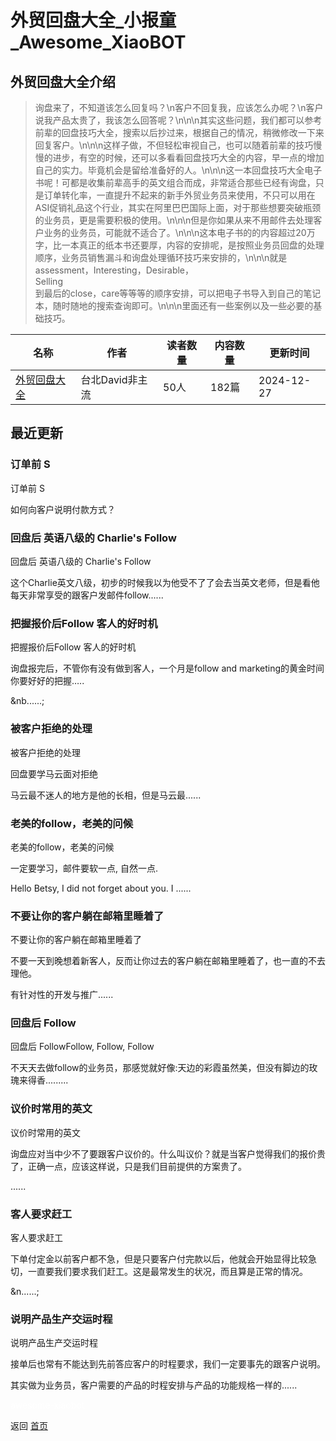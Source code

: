# 外贸回盘大全_小报童_Awesome_XiaoBOT

## 外贸回盘大全介绍
> 询盘来了，不知道该怎么回复吗？\n客户不回复我，应该怎么办呢？\n客户说我产品太贵了，我该怎么回答呢？\n\n\n其实这些问题，我们都可以参考前辈的回盘技巧大全，搜索以后抄过来，根据自己的情况，稍微修改一下来回复客户。\n\n\n这样子做，不但轻松审视自己，也可以随着前辈的技巧慢慢的进步，有空的时候，还可以多看看回盘技巧大全的内容，早一点的增加自己的实力。毕竟机会是留给准备好的人。\n\n\n这一本回盘技巧大全电子书呢！可都是收集前辈高手的英文组合而成，非常适合那些已经有询盘，只是订单转化率，一直提升不起来的新手外贸业务员来使用，不只可以用在ASI促销礼品这个行业，其实在阿里巴巴国际上面，对于那些想要突破瓶颈的业务员，更是需要积极的使用。\n\n\n但是你如果从来不用邮件去处理客户业务的业务员，可能就不适合了。\n\n\n这本电子书的的内容超过20万字，比一本真正的纸本书还要厚，内容的安排呢，是按照业务员回盘的处理顺序，业务员销售漏斗和询盘处理循环技巧来安排的，\n\n\n就是assessment，Interesting，Desirable，  
Selling  
到最后的close，care等等等的顺序安排，可以把电子书导入到自己的笔记本，随时随地的搜索查询即可。\n\n\n里面还有一些案例以及一些必要的基础技巧。  
  


|名称|作者|读者数量|内容数量|更新时间|
|---|---|---|---|---|
|[外贸回盘大全](https://xiaobot.net/p/ginifab?refer=0b133df9-27dc-423b-8101-639049001c13)|台北David非主流|50人|182篇|2024-12-27|

## 最近更新
### 订单前 S

订单前 S



如何向客户说明付款方式？

### 回盘后 英语八级的 Charlie's Follow

回盘后 英语八级的 Charlie's Follow



这个Charlie英文八级，初步的时候我以为他受不了了会去当英文老师，但是看他每天非常享受的跟客户发邮件follow......

### 把握报价后Follow 客人的好时机

把握报价后Follow 客人的好时机



询盘报完后，不管你有没有做到客人，一个月是follow and marketing的黄金时间你要好好的把握…..

&nb......;

### 被客户拒绝的处理

被客户拒绝的处理



回盘要学马云面对拒绝







马云最不迷人的地方是他的长相，但是马云最......

### 老美的follow，老美的问候

老美的follow，老美的问候



一定要学习，邮件要软一点, 自然一点.

Hello Betsy, I did not forget about you. I ......

### 不要让你的客户躺在邮箱里睡着了

不要让你的客户躺在邮箱里睡着了



不要一天到晚想着新客人，反而让你过去的客户躺在邮箱里睡着了，也一直的不去理他。



有针对性的开发与推广......

### 回盘后 Follow

回盘后  FollowFollow, Follow, Follow



不天天去做follow的业务员，那感觉就好像:天边的彩霞虽然美，但没有脚边的玫瑰来得香.........

### 议价时常用的英文

议价时常用的英文

询盘应对当中少不了要跟客户议价的。什么叫议价？就是当客户觉得我们的报价贵了，正确一点，应该这样说，只是我们目前提供的方案贵了。



 ......

### 客人要求赶工

客人要求赶工

下单付定金以前客户都不急，但是只要客户付完款以后，他就会开始显得比较急切，一直要我们要求我们赶工。这是最常发生的状况，而且算是正常的情况。



&n......;

### 说明产品生产交运时程

说明产品生产交运时程

接单后也常有不能达到先前答应客户的时程要求，我们一定要事先的跟客户说明。



其实做为业务员，客户需要的产品的时程安排与产品的功能规格一样的......


<a href="https://github.com/Reno9527/awesome-xiaobot" style="color: white; text-decoration: none;">awesome-xiaobot</a>

返回 [首页](../README.md)

